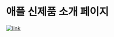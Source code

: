 # 애플 신제품 소개 페이지

<a href="https://limeunseop.github.io/apple-new-product">![link](https://img.shields.io/badge/link-https%3A%2F%2Flimeunseop.github.io%2Fapple%2Dnew%2Dproduct-brightgreen)</a>
